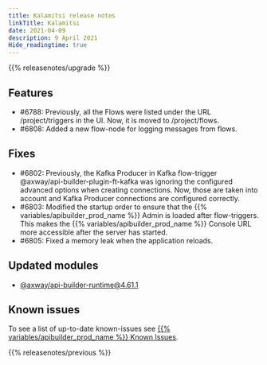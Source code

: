 ```yaml
---
title: Kalamitsi release notes
linkTitle: Kalamitsi
date: 2021-04-09
description: 9 April 2021
Hide_readingtime: true
---
```


{{% releasenotes/upgrade %}}

## Features

* #6788: Previously, all the Flows were listed under the URL /project/triggers in the UI. Now, it is moved to /project/flows.
* #6808: Added a new flow-node for logging messages from flows.

## Fixes

* #6802: Previously, the Kafka Producer in Kafka flow-trigger @axway/api-builder-plugin-ft-kafka was ignoring the configured advanced options when creating connections. Now, those are taken into account and Kafka Producer connections are configured correctly.
* #6803: Modified the startup order to ensure that the {{% variables/apibuilder_prod_name %}} Admin is loaded after flow-triggers. This makes the {{% variables/apibuilder_prod_name %}} Console URL more accessible after the server has started.
* #6805: Fixed a memory leak when the application reloads.

## Updated modules

* [@axway/api-builder-runtime@4.61.1](https://www.npmjs.com/package/@axway/api-builder-runtime/v/4.61.1)

## Known issues

To see a list of up-to-date known-issues see [{{% variables/apibuilder_prod_name %}} Known Issues](/docs/known_issues/).

{{% releasenotes/previous %}}
